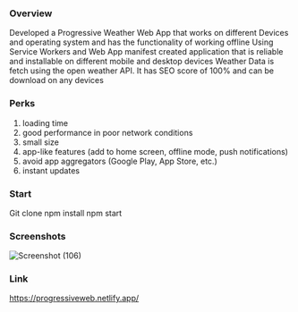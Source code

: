 ### Overview
Developed a Progressive Weather Web App that works on different Devices
and operating system and has the functionality of working offline
Using Service Workers and Web App manifest created application that is
reliable and installable on different mobile and desktop devices
Weather Data is fetch using the open weather API.
It has SEO score of 100% and can be download on any devices

### Perks
1)  loading time
2) good performance in poor network conditions
3) small size
4) app-like features (add to home screen, offline mode, push notifications)
5) avoid app aggregators (Google Play, App Store, etc.)
6) instant updates


### Start
Git clone
npm install
npm start

### Screenshots
![Screenshot (106)](https://user-images.githubusercontent.com/104569186/233777121-ced958a6-ce1f-4438-870d-5af079914b65.png)

### Link
https://progressiveweb.netlify.app/



